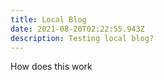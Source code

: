 ```yaml
---
title: Local Blog
date: 2021-08-20T02:22:55.943Z
description: Testing local blog?
---
```

How does this work